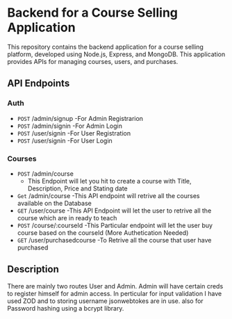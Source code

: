 # Backend for a Course Selling Application
This repository contains the backend application for a course selling platform, developed using Node.js, Express, and MongoDB. This application provides APIs for managing courses, users, and purchases.

## API Endpoints
### Auth
* `POST` /admin/signup
  -For Admin Registrarion
* `POST` /admin/signin
  -For Admin Login
* `POST` /user/signin
  -For User Registration
* `POST` /user/signin
  -For User Login

### Courses
* `POST` /admin/course
  - This Endpoint will let you hit to create a course with Title, Description, Price and Stating date
* `Get` /admin/course
  -This API endpoint will retrive all the courses available on the Database
* `GET` /user/course
  -This API Endpoint will let the user to retrive all the course which are in ready to teach
* `POST` /course/:courseId
  -This Particular endpoint will let the user buy course based on the courseId (More Authetication Needed)
* `GET` /user/purchasedcourse
  -To Retrive all the course that user have purchased

## Description
There are mainly two routes User and Admin. Admin will have certain creds to register himself for admin access.
In perticular for input validation I have used ZOD and to storing username jsonwebtokes are in use. also for Password hashing using a bcrypt library.
